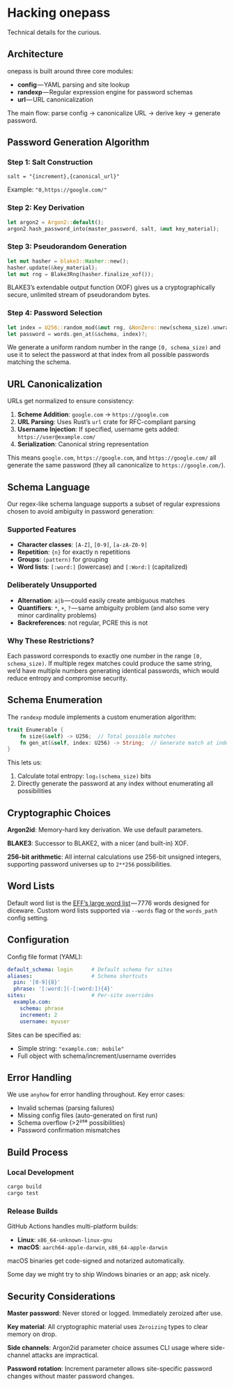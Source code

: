 # Hacking onepass

Technical details for the curious.

## Architecture

onepass is built around three core modules:

- **config** — YAML parsing and site lookup
- **randexp** — Regular expression engine for password schemas
- **url** — URL canonicalization

The main flow: parse config → canonicalize URL → derive key → generate password.

## Password Generation Algorithm

### Step 1: Salt Construction
```
salt = "{increment},{canonical_url}"
```
Example: `"0,https://google.com/"`

### Step 2: Key Derivation
```rust
let argon2 = Argon2::default();
argon2.hash_password_into(master_password, salt, &mut key_material);
```

### Step 3: Pseudorandom Generation
```rust
let mut hasher = blake3::Hasher::new();
hasher.update(&key_material);
let mut rng = Blake3Rng(hasher.finalize_xof());
```

BLAKE3’s extendable output function (XOF) gives us a cryptographically secure, unlimited stream of pseudorandom bytes.

### Step 4: Password Selection
```rust
let index = U256::random_mod(&mut rng, &NonZero::new(schema_size).unwrap());
let password = words.gen_at(&schema, index)?;
```

We generate a uniform random number in the range `[0, schema_size)` and use it to select the password at that index from all possible passwords matching the schema.

## URL Canonicalization

URLs get normalized to ensure consistency:

1. **Scheme Addition**: `google.com` → `https://google.com`
2. **URL Parsing**: Uses Rust’s `url` crate for RFC-compliant parsing
3. **Username Injection**: If specified, username gets added: `https://user@example.com/`
4. **Serialization**: Canonical string representation

This means `google.com`, `https://google.com`, and `https://google.com/` all generate the same password (they all canonicalize to `https://google.com/`).

## Schema Language

Our regex-like schema language supports a subset of regular expressions chosen to avoid ambiguity in password generation:

### Supported Features
- **Character classes**: `[A-Z]`, `[0-9]`, `[a-zA-Z0-9]`
- **Repetition**: `{n}` for exactly n repetitions
- **Groups**: `(pattern)` for grouping
- **Word lists**: `[:word:]` (lowercase) and `[:Word:]` (capitalized)

### Deliberately Unsupported
- **Alternation**: `a|b` — could easily create ambiguous matches
- **Quantifiers**: `*`, `+`, `?` — same ambiguity problem (and also some very minor cardinality problems)
- **Backreferences**: not regular, PCRE this is not

### Why These Restrictions?

Each password corresponds to exactly one number in the range `[0, schema_size)`. If multiple regex matches could produce the same string, we’d have multiple numbers generating identical passwords, which would reduce entropy and compromise security.

## Schema Enumeration

The `randexp` module implements a custom enumeration algorithm:

```rust
trait Enumerable {
    fn size(&self) -> U256;  // Total possible matches
    fn gen_at(&self, index: U256) -> String;  // Generate match at index
}
```

This lets us:
1. Calculate total entropy: `log₂(schema_size)` bits
2. Directly generate the password at any index without enumerating all possibilities

## Cryptographic Choices

**Argon2id**: Memory-hard key derivation. We use default parameters.

**BLAKE3**: Successor to BLAKE2, with a nicer (and built-in) XOF.

**256-bit arithmetic**: All internal calculations use 256-bit unsigned integers, supporting password universes up to `2**256` possibilities.

## Word Lists

Default word list is the [EFF’s large word list](https://www.eff.org/dice) — 7776 words designed for diceware. Custom word lists supported via `--words` flag or the `words_path` config setting.

## Configuration

Config file format (YAML):
```yaml
default_schema: login      # Default schema for sites
aliases:                   # Schema shortcuts
  pin: '[0-9]{8}'
  phrase: '[:word:](-[:word:]){4}'
sites:                     # Per-site overrides
  example.com:
    schema: phrase
    increment: 2
    username: myuser
```

Sites can be specified as:
- Simple string: `"example.com: mobile"`
- Full object with schema/increment/username overrides

## Error Handling

We use `anyhow` for error handling throughout. Key error cases:
- Invalid schemas (parsing failures)
- Missing config files (auto-generated on first run)
- Schema overflow (>2²⁵⁶ possibilities)
- Password confirmation mismatches

## Build Process

### Local Development
```sh
cargo build
cargo test
```

### Release Builds
GitHub Actions handles multi-platform builds:
- **Linux**: `x86_64-unknown-linux-gnu`
- **macOS**: `aarch64-apple-darwin`, `x86_64-apple-darwin`

macOS binaries get code-signed and notarized automatically.

Some day we might try to ship Windows binaries or an app; ask nicely.

## Security Considerations

**Master password**: Never stored or logged. Immediately zeroized after use.

**Key material**: All cryptographic material uses `Zeroizing` types to clear memory on drop.

**Side channels**: Argon2id parameter choice assumes CLI usage where side-channel attacks are impractical.

**Password rotation**: Increment parameter allows site-specific password changes without master password changes.
